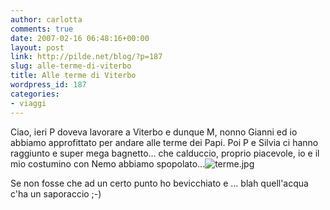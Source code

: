 ```yaml
---
author: carlotta
comments: true
date: 2007-02-16 06:48:16+00:00
layout: post
link: http://pilde.net/blog/?p=187
slug: alle-terme-di-viterbo
title: Alle terme di Viterbo
wordpress_id: 187
categories:
- viaggi
---
```


Ciao, ieri P doveva lavorare a Viterbo e dunque M, nonno Gianni ed io abbiamo approfittato per andare alle terme dei Papi. Poi P e Silvia ci hanno raggiunto e super mega bagnetto... che calduccio, proprio piacevole, io e il mio costumino con Nemo abbiamo spopolato...![terme.jpg]({{baseurl}}/uploads/2007/02/terme.jpg)


 Se non fosse che ad un certo punto ho bevicchiato e ... blah quell'acqua c'ha un saporaccio ;-)



